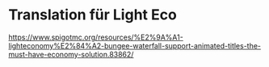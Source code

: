 # Translation für Light Eco
https://www.spigotmc.org/resources/%E2%9A%A1-lighteconomy%E2%84%A2-bungee-waterfall-support-animated-titles-the-must-have-economy-solution.83862/